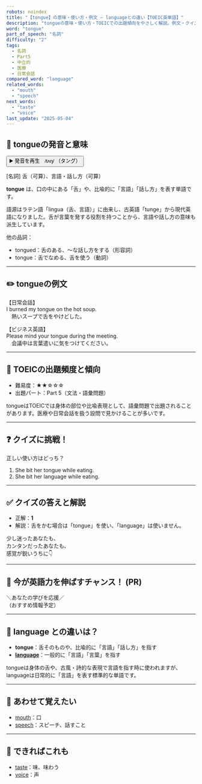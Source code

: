 ```yaml
---
robots: noindex
title: "【tongue】の意味・使い方・例文 ― languageとの違い【TOEIC英単語】"
description: "tongueの意味・使い方・TOEICでの出題傾向をやさしく解説。例文・クイズ付きでlanguageとの違いもわかりやすく学べます。"
word: "tongue"
part_of_speech: "名詞"
difficulty: "2"
tags:
  - 名詞
  - Part5
  - 中立的
  - 医療
  - 日常会話
compared_word: "language"
related_words:
  - "mouth"
  - "speech"
next_words:
  - "taste"
  - "voice"
last_update: "2025-05-04"
---
```


## 🔰 tongueの発音と意味

<button class="play-audio" onclick="playTTS('tongue')">
  <span class="play-audio-main">
    ▶️ 発音を再生　/tʌŋ/
  </span>
  <span class="play-audio-sub">
    （タング）
  </span>
</button>

[名詞] 舌（可算）、言語・話し方（可算）

**tongue** は、口の中にある「舌」や、比喩的に「言語」「話し方」を表す単語です。

語源はラテン語「lingua（舌、言語）」に由来し、古英語「tunge」から現代英語になりました。舌が言葉を発する役割を持つことから、言語や話し方の意味も派生しています。

他の品詞：  
- tongued：舌のある、～な話し方をする（形容詞）
- tongue：舌でなめる、舌を使う（動詞）

---

## ✏️ tongueの例文

【日常会話】  
I burned my tongue on the hot soup.  
　熱いスープで舌をやけどした。

【ビジネス英語】  
Please mind your tongue during the meeting.  
　会議中は言葉遣いに気をつけてください。

---

## 🎯 TOEICの出題頻度と傾向

- 難易度：★★☆☆☆
- 出題パート：Part 5（文法・語彙問題）

tongueはTOEICでは身体の部位や比喩表現として、語彙問題で出題されることがあります。医療や日常会話を扱う設問で見かけることが多いです。

---

## ❓ クイズに挑戦！

正しい使い方はどっち？

1. She bit her tongue while eating.  
2. She bit her language while eating.

---

## ✅ クイズの答えと解説

- 正解：**1**
- 解説：舌をかむ場合は「tongue」を使い、「language」は使いません。

少し迷ったあなたも、  
カンタンだったあなたも、  
感覚が鋭いうちに👇️

---

## 🚀 今が英語力を伸ばすチャンス！ (PR)

<div class="info-center">
＼あなたの学びを応援／<br>  
（おすすめ情報予定）
</div>

---

## 🤔  language との違いは？

- **tongue**：舌そのものや、比喩的に「言語」「話し方」を指す
- **[language](/word/language/)**：一般的に「言語」「言葉」を指す

tongueは身体の舌や、古風・詩的な表現で言語を指す時に使われますが、languageは日常的に「言語」を表す標準的な単語です。

---

## 🧩 あわせて覚えたい

- [mouth](/word/mouth/)：口
- [speech](/word/speech/)：スピーチ、話すこと

---

## 📖 できればこれも

- [taste](/word/taste/)：味、味わう
- [voice](/word/voice/)：声

<!-- cvid: aid06_bid37 -->
